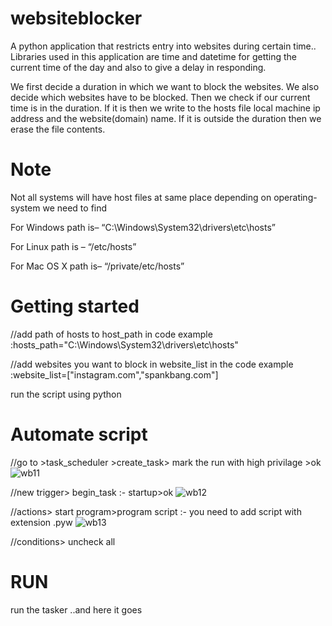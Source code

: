 # websiteblocker
A python application that restricts entry into websites during  certain time..
Libraries used in this application are time and datetime for getting the current time of the day and also to give a delay in responding.

We first decide a duration in which we want to block the websites. We also decide which websites have to be blocked. Then we check if our current time is in the duration. If it is then we write to the hosts file local machine ip address and the website(domain) name. If it is outside the duration then we erase the file contents.
# Note
Not all systems will have host files at same place depending on operating-system we need to find 

For  Windows path is– “C:\Windows\System32\drivers\etc\hosts”

For Linux path is – “/etc/hosts”

For Mac OS X path is– “/private/etc/hosts”

# Getting started
//add path of hosts  to host_path in code
example :hosts_path="C:\Windows\System32\drivers\etc\hosts"

//add websites you want to block in website_list in the code 
 example :website_list=["instagram.com","spankbang.com"]
 
run the script using python

# Automate script

//go to >task_scheduler >create_task> mark the run with high privilage >ok
![wb11](https://user-images.githubusercontent.com/105792542/169060173-18954d3c-e32c-4429-82fa-5073902d13cc.png)



//new trigger> begin_task :- startup>ok
![wb12](https://user-images.githubusercontent.com/105792542/169060794-41603cc6-ea25-4ae1-96b8-72020fad3cbd.png)



//actions> start program>program script :- you need to add script with extension .pyw
![wb13](https://user-images.githubusercontent.com/105792542/169060849-cc7d0dbd-1b18-464d-a336-d2cb661088b8.png)



//conditions> uncheck all


# RUN
run the tasker ..and here it goes
